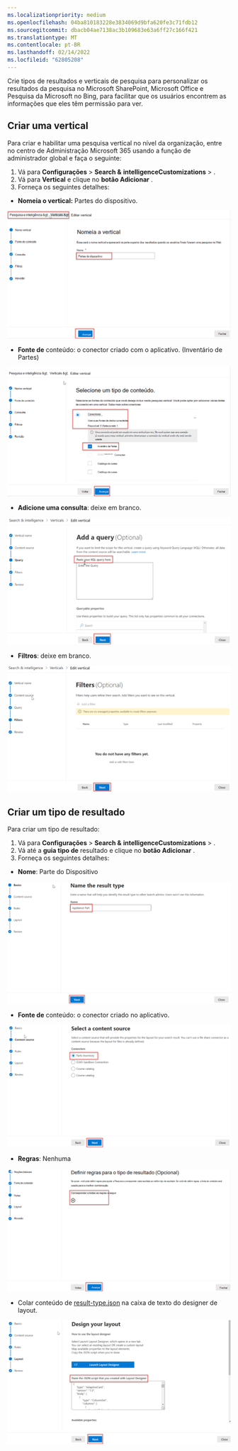 ```yaml
---
ms.localizationpriority: medium
ms.openlocfilehash: 04ba810183228e3834069d9bfa620fe3c71fdb12
ms.sourcegitcommit: dbacb04ae7138ac3b109683e63a6ff27c166f421
ms.translationtype: MT
ms.contentlocale: pt-BR
ms.lasthandoff: 02/14/2022
ms.locfileid: "62805208"
---
```

<!-- markdownlint-disable MD002 MD025 MD041 -->

Crie tipos de resultados e verticais de pesquisa para personalizar os resultados da pesquisa no Microsoft SharePoint, Microsoft Office e Pesquisa da Microsoft no Bing, para facilitar que os usuários encontrem as informações que eles têm permissão para ver.

## <a name="create-a-vertical"></a>Criar uma vertical

Para criar e habilitar uma pesquisa vertical no nível da organização, entre no [](https://admin.microsoft.com/) centro de Administração Microsoft 365 usando a função de administrador global e faça o seguinte:

1. Vá para **Configurações** >  **Search &** **intelligenceCustomizations** > .
2. Vá para **Vertical** e clique no **botão Adicionar** .
3. Forneça os seguintes detalhes:
  * **Nomeia o vertical:** Partes do dispositivo.

   ![Captura de tela da seção "Nome da vertical"](images/connectors-images/build11.png)

  * **Fonte de** conteúdo: o conector criado com o aplicativo. (Inventário de Partes)

   ![Captura de tela da seção "Fonte de conteúdo"](images/connectors-images/build12.png)

  * **Adicione uma consulta**: deixe em branco.

   ![Captura de tela da seção "Adicionar uma consulta"](images/connectors-images/build13.png)

  * **Filtros**: deixe em branco.

   ![Captura de tela da seção "Filters"](images/connectors-images/build14.png)

## <a name="create-a-result-type"></a>Criar um tipo de resultado

Para criar um tipo de resultado:

1. Vá para **Configurações** >  **Search &** **intelligenceCustomizations** > .
2. Vá até a **guia tipo de** resultado e clique no **botão Adicionar** .
3. Forneça os seguintes detalhes:

  * **Nome**: Parte do Dispositivo

   ![Captura de tela da seção "Nomear o tipo de resultado"](images/connectors-images/build15.png)

  * **Fonte de** conteúdo: o conector criado no aplicativo.

   ![Captura de tela da seção "Selecionar uma fonte de conteúdo"](images/connectors-images/build16.png)

  * **Regras**: Nenhuma

   ![Captura de tela da seção "Definir regras"](images/connectors-images/build17.png)

  * Colar conteúdo de [result-type.json](https://github.com/microsoftgraph/msgraph-search-connector-sample/blob/master/result-type.json) na caixa de texto do designer de layout.

   ![Captura de tela da seção "Design layout"](images/connectors-images/build18.png)
